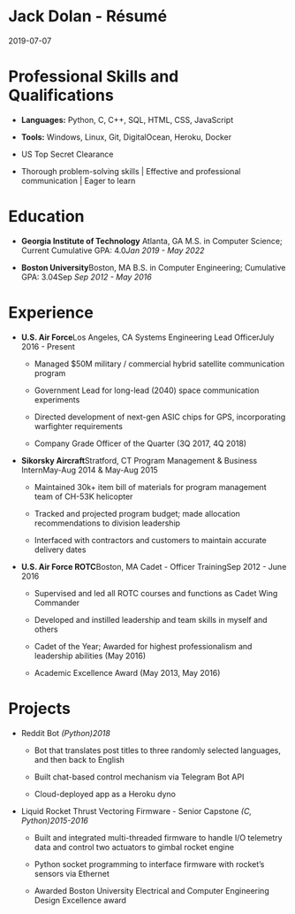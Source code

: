# Jack Dolan - Résumé 


2019-07-07



Professional Skills and Qualifications
======================================

-   **Languages:** Python, C, C++, SQL, HTML, CSS, JavaScript

-   **Tools:** Windows, Linux, Git, DigitalOcean, Heroku, Docker

-   US Top Secret Clearance

-   Thorough problem-solving skills | Effective and professional communication | Eager to learn

Education
=========

-   **Georgia Institute of Technology** Atlanta, GA
    M.S. in Computer Science; Current Cumulative GPA: 4.0*Jan 2019 - May 2022*

-   **Boston University**Boston, MA
    B.S. in Computer Engineering; Cumulative GPA: 3.04Sep *Sep 2012 - May 2016*

Experience
==========

-   **U.S. Air Force**Los Angeles, CA
    Systems Engineering Lead OfficerJuly 2016 - Present

    -   Managed $50M military / commercial hybrid satellite communication program

    -   Government Lead for long-lead (2040) space communication experiments

    -   Directed development of next-gen ASIC chips for GPS, incorporating warfighter requirements

    -   Company Grade Officer of the Quarter (3Q 2017, 4Q 2018)

-   **Sikorsky Aircraft**Stratford, CT
    Program Management & Business InternMay-Aug 2014 & May-Aug 2015

    -   Maintained 30k+ item bill of materials for program management team of CH-53K helicopter

    -   Tracked and projected program budget; made allocation recommendations to division leadership

    -   Interfaced with contractors and customers to maintain accurate delivery dates

-   **U.S. Air Force ROTC**Boston, MA
    Cadet - Officer TrainingSep 2012 - June 2016

    -   Supervised and led all ROTC courses and functions as Cadet Wing Commander

    -   Developed and instilled leadership and team skills in myself and others

    -   Cadet of the Year; Awarded for highest professionalism and leadership abilities (May 2016)

    -   Academic Excellence Award (May 2013, May 2016)

Projects
========

-   Reddit Bot *(Python)2018*

    -   Bot that translates post titles to three randomly selected languages, and then back to English

    -   Built chat-based control mechanism via Telegram Bot API

    -   Cloud-deployed app as a Heroku dyno

-   Liquid Rocket Thrust Vectoring Firmware - Senior Capstone *(C, Python)2015-2016*

    -   Built and integrated multi-threaded firmware to handle I/O telemetry data and control two actuators to gimbal rocket engine

    -   Python socket programming to interface firmware with rocket’s sensors via Ethernet

    -   Awarded Boston University Electrical and Computer Engineering Design Excellence award


